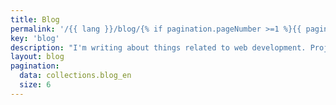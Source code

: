 ```yaml
---
title: Blog
permalink: '/{{ lang }}/blog/{% if pagination.pageNumber >=1 %}{{ pagination.pageNumber + 1 }}/{% endif %}index.html'
key: 'blog'
description: "I'm writing about things related to web development. Projects, approaches and observations, things I have learned or consider important."
layout: blog
pagination:
  data: collections.blog_en
  size: 6
---
```

